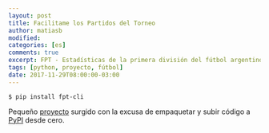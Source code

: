 ```yaml
---
layout: post
title: Facilitame los Partidos del Torneo
author: matiasb
modified:
categories: [es]
comments: true
excerpt: FPT - Estadísticas de la primera división del fútbol argentino por línea de comandos
tags: [python, proyecto, fútbol]
date: 2017-11-29T08:00:00-03:00
---
```


`$ pip install fpt-cli`


<script type="text/javascript" src="https://asciinema.org/a/148461.js" id="asciicast-148461" async></script>

Pequeño [proyecto](https://github.com/el-ega/fpt-cli) surgido con la excusa de empaquetar y subir código a [PyPI](https://pypi.org/project/fpt-cli/) desde cero.
